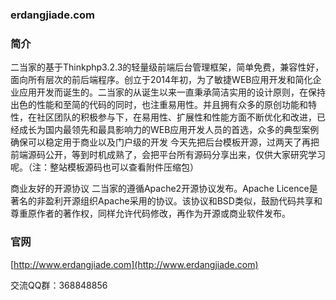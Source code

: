 ### erdangjiade.com


### 简介


二当家的基于Thinkphp3.2.3的轻量级前端后台管理框架，简单免费，兼容性好，面向所有层次的前后端程序。创立于2014年初，为了敏捷WEB应用开发和简化企业应用开发而诞生的。二当家的从诞生以来一直秉承简洁实用的设计原则，在保持出色的性能和至简的代码的同时，也注重易用性。并且拥有众多的原创功能和特性，在社区团队的积极参与下，在易用性、扩展性和性能方面不断优化和改进，已经成长为国内最领先和最具影响力的WEB应用开发人员的首选，众多的典型案例确保可以稳定用于商业以及门户级的开发
今天先把后台模板开源，过两天了再把前端源码公开，等到时机成熟了，会把平台所有源码分享出来，仅供大家研究学习呢。（注：整站模板源码也可以查看附件压缩包）

商业友好的开源协议
二当家的遵循Apache2开源协议发布。Apache Licence是著名的非盈利开源组织Apache采用的协议。该协议和BSD类似，鼓励代码共享和尊重原作者的著作权，同样允许代码修改，再作为开源或商业软件发布。

### 官网


[http://www.erdangjiade.com](http://www.erdangjiade.com)

交流QQ群：368848856
